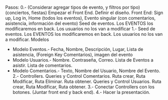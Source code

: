 Pasos:
0.-
(Considerar agregar tipos de evento, y filtros por tipo) (conciertos, fiestas)
Empezar el Front End. Definir el diseño.
Front End: Sign up, Log in, Home (todos los eventos), Evento singular (con comentarios, asistencia, información del evento)
Seed de eventos. Los EVENTOS los modificaremos en back. Los usuarios no los van a modificar
1.-
Seed de eventos. Los EVENTOS los modificaremos en back. Los usuarios no los van a modificar.
Modelos
* Modelo Eventos.- Fecha, Nombre, Descripción, Lugar, Lista de asistencia, (Foreign Key Comentarios), imagen del evento
* Modelo Usuarios.- Nombre. Contraseña, Correo. Lista de Eventos a asistir. Lista de comentarios.
* Modelo Comentarios.- Texto, Nombre del Usuario, Nombre del Evento.
2.-
Controllers.
Queries y Control Comentarios. Ruta crear, Ruta Modificar, Ruta Eliminar. Ruta obtener.
Queries y Control Usuarios. Ruta crear, Ruta Modificar, Ruta obtener.
3.-
Conectar Controllers con los botones. (Juntar front end y back end).
4.-
Hacer la presentación.
